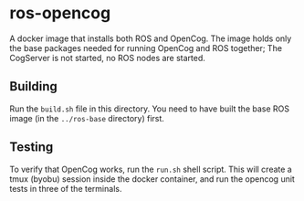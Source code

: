 ros-opencog
============

A docker image that installs both ROS and OpenCog.  The image holds
only the base packages needed for running OpenCog and ROS together;
The CogServer is not started, no ROS nodes are started.

## Building

Run the `build.sh` file in this directory.  You need to have built
the base ROS image (in the `../ros-base` directory) first.

## Testing
To verify that OpenCog works, run the `run.sh` shell script.
This will create a tmux (byobu) session inside the docker container,
and run the opencog unit tests in three of the terminals.
